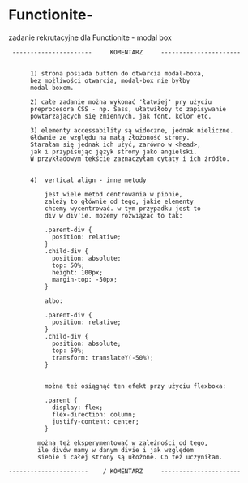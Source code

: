 # Functionite-
zadanie rekrutacyjne dla Functionite - modal box 


     ----------------------     KOMENTARZ     ---------------------- 
   
   
          1) strona posiada button do otwarcia modal-boxa, 
          bez możliwości otwarcia, modal-box nie byłby
          modal-boxem. 

          2) całe zadanie można wykonać 'łatwiej' pry użyciu 
          preprocesora CSS - np. Sass, ułatwiłoby to zapisywanie 
          powtarzających się zmiennych, jak font, kolor etc.

          3) elementy accessability są widoczne, jednak nieliczne.
          Głównie ze względu na małą złożoność strony. 
          Starałam się jednak ich użyć, zarówno w <head>,
          jak i przypisując język strony jako angielski. 
          W przykładowym tekście zaznaczyłam cytaty i ich źródło. 


          4)  vertical align - inne metody
              
              jest wiele metod centrowania w pionie, 
              zależy to głównie od tego, jakie elementy
              chcemy wycentrować. w tym przypadku jest to
              div w div'ie. możemy rozwiązać to tak:

              .parent-div {
                position: relative;
              }
              .child-div {
                position: absolute;
                top: 50%;
                height: 100px;
                margin-top: -50px; 
              }
              
              albo:
              
              .parent-div {
                position: relative;
              }
              .child-div {
                position: absolute;
                top: 50%;
                transform: translateY(-50%);
              }


              można też osiągnąć ten efekt przy użyciu flexboxa:

              .parent {
                display: flex;
                flex-direction: column;
                justify-content: center;
              }

            można też eksperymentować w zależności od tego,
            ile divów mamy w danym divie i jak względem 
            siebie i całej strony są ułożone. Co też uczyniłam. 

    ----------------------    / KOMENTARZ     ---------------------- 
   
